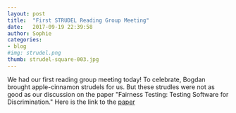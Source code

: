 ```yaml
---
layout: post
title:  "First STRUDEL Reading Group Meeting"
date:   2017-09-19 22:39:58
author: Sophie
categories: 
- blog
#img: strudel.png
thumb: strudel-square-003.jpg
---
```


We had our first reading group meeting today! To celebrate, Bogdan
brought apple-cinnamon strudels for us. But these strudles were not as
good as our discussion on the paper "Fairness Testing: Testing Software
for Discrimination." Here is the link to the <a
href="http://people.cs.umass.edu/~ameli/projects/fairness/papers/discriminationTesting.pdf">paper</a>
